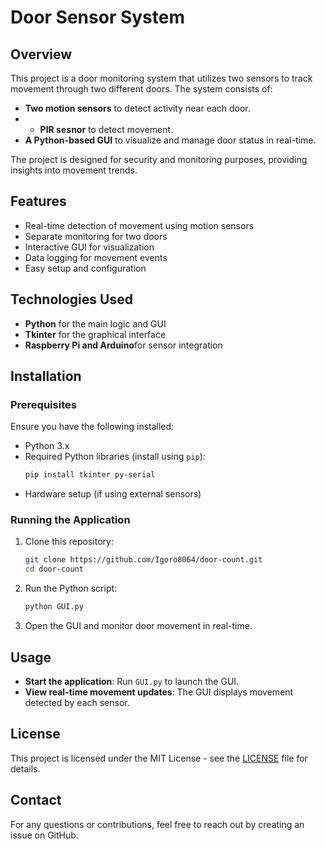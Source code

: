 # Door Sensor System

## Overview
This project is a door monitoring system that utilizes two sensors to track movement through two different doors. The system consists of:
- **Two motion sensors** to detect activity near each door.
- - **PIR sesnor** to detect movement.
- **A Python-based GUI** to visualize and manage door status in real-time.

The project is designed for security and monitoring purposes, providing insights into movement trends.

## Features
- Real-time detection of movement using motion sensors
- Separate monitoring for two doors
- Interactive GUI for visualization
- Data logging for movement events
- Easy setup and configuration

## Technologies Used
- **Python** for the main logic and GUI
- **Tkinter** for the graphical interface
- **Raspberry Pi and Arduino**for sensor integration

## Installation
### Prerequisites
Ensure you have the following installed:
- Python 3.x
- Required Python libraries (install using `pip`):
  ```sh
  pip install tkinter py-serial
  ```
- Hardware setup (if using external sensors)

### Running the Application
1. Clone this repository:
   ```sh
   git clone https://github.com/Igoro8064/door-count.git
   cd door-count
   ```
2. Run the Python script:
   ```sh
   python GUI.py
   ```
3. Open the GUI and monitor door movement in real-time.

## Usage
- **Start the application**: Run `GUI.py` to launch the GUI.
- **View real-time movement updates**: The GUI displays movement detected by each sensor.
  


## License
This project is licensed under the MIT License - see the [LICENSE](LICENSE) file for details.

## Contact
For any questions or contributions, feel free to reach out by creating an issue on GitHub.

